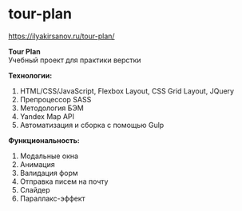 # tour-plan

https://ilyakirsanov.ru/tour-plan/

**Tour Plan**  
Учебный проект для практики верстки

**Технологии:** 
1) HTML/CSS/JavaScript, Flexbox Layout, CSS Grid Layout, JQuery 
2) Препроцессор SASS 
3) Методология БЭМ 
4) Yandex Map API 
5) Автоматизация и сборка с помощью Gulp

**Функциональность:** 
1) Модальные окна 
2) Анимация
3) Валидация форм 
4) Отправка писем на почту
5) Слайдер
6) Параллакс-эффект
